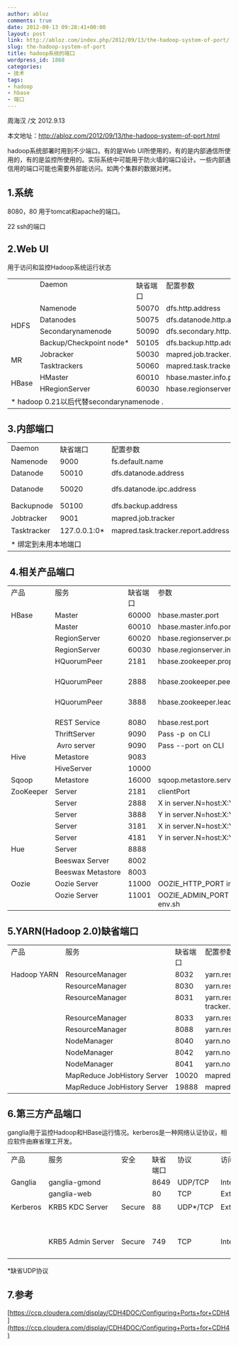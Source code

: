 ```yaml
---
author: abloz
comments: true
date: 2012-09-13 09:28:41+00:00
layout: post
link: http://abloz.com/index.php/2012/09/13/the-hadoop-system-of-port/
slug: the-hadoop-system-of-port
title: hadoop系统的端口
wordpress_id: 1868
categories:
- 技术
tags:
- hadoop
- hbase
- 端口
---
```




周海汉 /文
2012.9.13

本文地址：http://abloz.com/2012/09/13/the-hadoop-system-of-port.html

hadoop系统部署时用到不少端口。有的是Web UI所使用的，有的是内部通信所使用的，有的是监控所使用的。实际系统中可能用于防火墙的端口设计。一些内部通信用的端口可能也需要外部能访问。如两个集群的数据对拷。


## 1.系统


8080，80 用于tomcat和apache的端口。

22 ssh的端口




## 2.Web UI


用于访问和监控Hadoop系统运行状态
<table >
<tbody >
<tr >

<td width="56" valign="top" >
</td>

<td width="163" valign="top" >Daemon
</td>

<td width="116" valign="top" >缺省端口
</td>

<td width="213" valign="top" >配置参数
</td>
</tr>
<tr >

<td width="56" rowspan="4" valign="center" >HDFS
</td>

<td width="163" valign="center" >Namenode
</td>

<td width="116" valign="center" >50070
</td>

<td width="213" valign="center" >dfs.http.address
</td>
</tr>
<tr >

<td width="163" valign="center" >Datanodes
</td>

<td width="116" valign="center" >50075
</td>

<td width="213" valign="center" >dfs.datanode.http.address
</td>
</tr>
<tr >

<td width="163" valign="center" >Secondarynamenode
</td>

<td width="116" valign="center" >50090
</td>

<td width="213" valign="center" >dfs.secondary.http.address
</td>
</tr>
<tr >

<td width="163" valign="center" >Backup/Checkpoint node*
</td>

<td width="116" valign="center" >50105
</td>

<td width="213" valign="center" >dfs.backup.http.address
</td>
</tr>
<tr >

<td width="56" rowspan="2" valign="center" >MR
</td>

<td width="163" valign="center" >Jobracker
</td>

<td width="116" valign="center" >50030
</td>

<td width="213" valign="center" >mapred.job.tracker.http.address
</td>
</tr>
<tr >

<td width="163" valign="center" >Tasktrackers
</td>

<td width="116" valign="center" >50060
</td>

<td width="213" valign="center" >mapred.task.tracker.http.address
</td>
</tr>
<tr >

<td width="56" rowspan="2" valign="center" >HBase
</td>

<td width="163" valign="center" >HMaster
</td>

<td width="116" valign="center" >60010
</td>

<td width="213" valign="center" >hbase.master.info.port
</td>
</tr>
<tr >

<td width="163" valign="center" >HRegionServer
</td>

<td width="116" valign="center" >60030
</td>

<td width="213" valign="center" >hbase.regionserver.info.port
</td>
</tr>
<tr >

<td colspan="4" width="550" valign="center" >* hadoop 0.21以后代替secondarynamenode .
</td>
</tr>
</tbody>
</table>



## 3.内部端口


<table >
<tbody >
<tr >

<td width="64" valign="top" >Daemon
</td>

<td width="60" valign="top" >缺省端口
</td>

<td width="129" valign="top" >配置参数
</td>

<td width="178" valign="top" >协议
</td>

<td width="143" valign="top" >用于
</td>
</tr>
<tr >

<td width="64" valign="center" >Namenode
</td>

<td width="60" valign="center" >9000
</td>

<td width="129" valign="center" >fs.default.name
</td>

<td width="178" valign="center" >IPC: ClientProtocol
</td>

<td width="143" valign="center" >Filesystem metadata operations.
</td>
</tr>
<tr >

<td width="64" valign="center" >Datanode
</td>

<td width="60" valign="center" >50010
</td>

<td width="129" valign="center" >dfs.datanode.address
</td>

<td width="178" valign="center" >Custom Hadoop Xceiver: DataNodeand DFSClient
</td>

<td width="143" valign="center" >DFS data transfer
</td>
</tr>
<tr >

<td width="64" valign="center" >Datanode
</td>

<td width="60" valign="center" >50020
</td>

<td width="129" valign="center" >dfs.datanode.ipc.address
</td>

<td width="178" valign="center" >IPC:InterDatanodeProtocol,ClientDatanodeProtocol
ClientProtocol
</td>

<td width="143" valign="center" >Block metadata operations and recovery
</td>
</tr>
<tr >

<td width="64" valign="center" >Backupnode
</td>

<td width="60" valign="center" >50100
</td>

<td width="129" valign="center" >dfs.backup.address
</td>

<td width="178" valign="center" >同 namenode
</td>

<td width="143" valign="center" >HDFS Metadata Operations
</td>
</tr>
<tr >

<td width="64" valign="center" >Jobtracker
</td>

<td width="60" valign="center" >9001
</td>

<td width="129" valign="center" >mapred.job.tracker
</td>

<td width="178" valign="center" >IPC:JobSubmissionProtocol,InterTrackerProtocol
</td>

<td width="143" valign="center" >Job submission, task tracker heartbeats.
</td>
</tr>
<tr >

<td width="64" valign="center" >Tasktracker
</td>

<td width="60" valign="center" >127.0.0.1:0*
</td>

<td width="129" valign="center" >mapred.task.tracker.report.address
</td>

<td width="178" valign="center" >IPC:TaskUmbilicalProtocol
</td>

<td width="143" valign="center" >和 child job 通信
</td>
</tr>
<tr >

<td colspan="6" width="576" valign="center" >* 绑定到未用本地端口
</td>
</tr>
</tbody>
</table>


##  4.相关产品端口


<table >
<tbody >
<tr >

<td width="67" valign="top" >产品
</td>

<td width="93" valign="top" >服务
</td>

<td width="55" valign="top" >缺省端口
</td>

<td width="128" valign="top" >参数
</td>

<td width="57" valign="top" >范围
</td>

<td width="42" valign="top" >协议
</td>

<td width="92" valign="top" >说明
</td>
</tr>
<tr >

<td width="67" rowspan="10" valign="top" >HBase 
















</td>

<td width="93" valign="top" >Master
</td>

<td width="55" valign="top" >60000
</td>

<td width="128" valign="top" >hbase.master.port
</td>

<td width="57" valign="top" >External
</td>

<td width="42" valign="top" >TCP
</td>

<td width="92" valign="top" >IPC
</td>
</tr>
<tr >

<td width="93" valign="top" >Master
</td>

<td width="55" valign="top" >60010
</td>

<td width="128" valign="top" >hbase.master.info.port
</td>

<td width="57" valign="top" >External
</td>

<td width="42" valign="top" >TCP
</td>

<td width="92" valign="top" >HTTP
</td>
</tr>
<tr >

<td width="93" valign="top" >RegionServer
</td>

<td width="55" valign="top" >60020
</td>

<td width="128" valign="top" >hbase.regionserver.port
</td>

<td width="57" valign="top" >External
</td>

<td width="42" valign="top" >TCP
</td>

<td width="92" valign="top" >IPC
</td>
</tr>
<tr >

<td width="93" valign="top" >RegionServer
</td>

<td width="55" valign="top" >60030
</td>

<td width="128" valign="top" >hbase.regionserver.info.port
</td>

<td width="57" valign="top" >External
</td>

<td width="42" valign="top" >TCP
</td>

<td width="92" valign="top" >HTTP
</td>
</tr>
<tr >

<td width="93" valign="top" >HQuorumPeer
</td>

<td width="55" valign="top" >2181
</td>

<td width="128" valign="top" >hbase.zookeeper.property.clientPort
</td>

<td width="57" valign="top" >
</td>

<td width="42" valign="top" >TCP
</td>

<td width="92" valign="top" >HBase-managed ZK mode
</td>
</tr>
<tr >

<td width="93" valign="top" >HQuorumPeer
</td>

<td width="55" valign="top" >2888
</td>

<td width="128" valign="top" >hbase.zookeeper.peerport
</td>

<td width="57" valign="top" >
</td>

<td width="42" valign="top" >TCP
</td>

<td width="92" valign="top" >HBase-managed ZK mode
</td>
</tr>
<tr >

<td width="93" valign="top" >HQuorumPeer
</td>

<td width="55" valign="top" >3888
</td>

<td width="128" valign="top" >hbase.zookeeper.leaderport
</td>

<td width="57" valign="top" >
</td>

<td width="42" valign="top" >TCP
</td>

<td width="92" valign="top" >HBase-managed ZK mode
</td>
</tr>
<tr >

<td width="93" valign="top" >REST Service
</td>

<td width="55" valign="top" >8080
</td>

<td width="128" valign="top" >hbase.rest.port
</td>

<td width="57" valign="top" >External
</td>

<td width="42" valign="top" >TCP
</td>

<td width="92" valign="top" >
</td>
</tr>
<tr >

<td width="93" valign="top" >ThriftServer
</td>

<td width="55" valign="top" >9090
</td>

<td width="128" valign="top" >Pass -p <port> on CLI
</td>

<td width="57" valign="top" >External
</td>

<td width="42" valign="top" >TCP
</td>

<td width="92" valign="top" >
</td>
</tr>
<tr >

<td width="93" valign="top" > Avro server
</td>

<td width="55" valign="top" >9090
</td>

<td width="128" valign="top" >Pass --port <port> on CLI
</td>

<td width="57" valign="top" >External
</td>

<td width="42" valign="top" >TCP
</td>

<td width="92" valign="top" >
</td>
</tr>
<tr >

<td width="67" rowspan="2" valign="top" >Hive
</td>

<td width="93" valign="top" >Metastore
</td>

<td width="55" valign="top" >9083
</td>

<td width="128" valign="top" >
</td>

<td width="57" valign="top" >External
</td>

<td width="42" valign="top" >TCP
</td>

<td width="92" valign="top" >
</td>
</tr>
<tr >

<td width="93" valign="top" >HiveServer
</td>

<td width="55" valign="top" >10000
</td>

<td width="128" valign="top" >
</td>

<td width="57" valign="top" >External
</td>

<td width="42" valign="top" >TCP
</td>

<td width="92" valign="top" >
</td>
</tr>
<tr >

<td width="67" valign="top" >Sqoop
</td>

<td width="93" valign="top" >Metastore
</td>

<td width="55" valign="top" >16000
</td>

<td width="128" valign="top" >sqoop.metastore.server.port
</td>

<td width="57" valign="top" >External
</td>

<td width="42" valign="top" >TCP
</td>

<td width="92" valign="top" >
</td>
</tr>
<tr >

<td width="67" rowspan="5" valign="top" >ZooKeeper 






</td>

<td width="93" valign="top" >Server
</td>

<td width="55" valign="top" >2181
</td>

<td width="128" valign="top" >clientPort
</td>

<td width="57" valign="top" >External
</td>

<td width="42" valign="top" >TCP
</td>

<td width="92" valign="top" >Client port
</td>
</tr>
<tr >

<td width="93" valign="top" >Server
</td>

<td width="55" valign="top" >2888
</td>

<td width="128" valign="top" >X in server.N=host:X:Y
</td>

<td width="57" valign="top" >Internal
</td>

<td width="42" valign="top" >TCP
</td>

<td width="92" valign="top" >Peer
</td>
</tr>
<tr >

<td width="93" valign="top" >Server
</td>

<td width="55" valign="top" >3888
</td>

<td width="128" valign="top" >Y in server.N=host:X:Y
</td>

<td width="57" valign="top" >Internal
</td>

<td width="42" valign="top" >TCP
</td>

<td width="92" valign="top" >Peer
</td>
</tr>
<tr >

<td width="93" valign="top" >Server
</td>

<td width="55" valign="top" >3181
</td>

<td width="128" valign="top" >X in server.N=host:X:Y
</td>

<td width="57" valign="top" >Internal
</td>

<td width="42" valign="top" >TCP
</td>

<td width="92" valign="top" >Peer
</td>
</tr>
<tr >

<td width="93" valign="top" >Server
</td>

<td width="55" valign="top" >4181
</td>

<td width="128" valign="top" >Y in server.N=host:X:Y
</td>

<td width="57" valign="top" >Internal
</td>

<td width="42" valign="top" >TCP
</td>

<td width="92" valign="top" >Peer
</td>
</tr>
<tr >

<td width="67" rowspan="3" valign="top" >Hue 


</td>

<td width="93" valign="top" >Server
</td>

<td width="55" valign="top" >8888
</td>

<td width="128" valign="top" >
</td>

<td width="57" valign="top" >External
</td>

<td width="42" valign="top" >TCP
</td>

<td width="92" valign="top" >
</td>
</tr>
<tr >

<td width="93" valign="top" >Beeswax Server
</td>

<td width="55" valign="top" >8002
</td>

<td width="128" valign="top" >
</td>

<td width="57" valign="top" >Internal
</td>

<td width="42" valign="top" >
</td>

<td width="92" valign="top" >
</td>
</tr>
<tr >

<td width="93" valign="top" >Beeswax Metastore
</td>

<td width="55" valign="top" >8003
</td>

<td width="128" valign="top" >
</td>

<td width="57" valign="top" >Internal
</td>

<td width="42" valign="top" >
</td>

<td width="92" valign="top" >
</td>
</tr>
<tr >

<td width="67" rowspan="2" valign="top" >Oozie
</td>

<td width="93" valign="top" >Oozie Server
</td>

<td width="55" valign="top" >11000
</td>

<td width="128" valign="top" >OOZIE_HTTP_PORT in oozie-env.sh
</td>

<td width="57" valign="top" >External
</td>

<td width="42" valign="top" >TCP
</td>

<td width="92" valign="top" >HTTP
</td>
</tr>
<tr >

<td width="93" valign="top" >Oozie Server
</td>

<td width="55" valign="top" >11001
</td>

<td width="128" valign="top" >OOZIE_ADMIN_PORT in oozie-env.sh
</td>

<td width="57" valign="top" >localhost
</td>

<td width="42" valign="top" >TCP
</td>

<td width="92" valign="top" >Shutdown port
</td>
</tr>
</tbody>
</table>


## 5.YARN(Hadoop 2.0)缺省端口


<table >
<tbody >
<tr >

<td width="78" valign="top" >产品
</td>

<td width="117" valign="top" >服务
</td>

<td width="67" valign="top" >缺省端口
</td>

<td width="213" valign="top" >配置参数
</td>

<td width="36" valign="top" >协议
</td>
</tr>
<tr >

<td width="78" rowspan="10" valign="top" >Hadoop YARN 
















</td>

<td width="117" valign="top" >ResourceManager
</td>

<td width="67" valign="top" >8032
</td>

<td width="213" valign="top" >yarn.resourcemanager.address
</td>

<td width="36" valign="top" >TCP
</td>
</tr>
<tr >

<td width="117" valign="top" >ResourceManager
</td>

<td width="67" valign="top" >8030
</td>

<td width="213" valign="top" >yarn.resourcemanager.scheduler.address
</td>

<td width="36" valign="top" >TCP
</td>
</tr>
<tr >

<td width="117" valign="top" >ResourceManager
</td>

<td width="67" valign="top" >8031
</td>

<td width="213" valign="top" >yarn.resourcemanager.resource-tracker.address
</td>

<td width="36" valign="top" >TCP
</td>
</tr>
<tr >

<td width="117" valign="top" >ResourceManager
</td>

<td width="67" valign="top" >8033
</td>

<td width="213" valign="top" >yarn.resourcemanager.admin.address
</td>

<td width="36" valign="top" >TCP
</td>
</tr>
<tr >

<td width="117" valign="top" >ResourceManager
</td>

<td width="67" valign="top" >8088
</td>

<td width="213" valign="top" >yarn.resourcemanager.webapp.address
</td>

<td width="36" valign="top" >TCP
</td>
</tr>
<tr >

<td width="117" valign="top" >NodeManager
</td>

<td width="67" valign="top" >8040
</td>

<td width="213" valign="top" >yarn.nodemanager.localizer.address
</td>

<td width="36" valign="top" >TCP
</td>
</tr>
<tr >

<td width="117" valign="top" >NodeManager
</td>

<td width="67" valign="top" >8042
</td>

<td width="213" valign="top" >yarn.nodemanager.webapp.address
</td>

<td width="36" valign="top" >TCP
</td>
</tr>
<tr >

<td width="117" valign="top" >NodeManager
</td>

<td width="67" valign="top" >8041
</td>

<td width="213" valign="top" >yarn.nodemanager.address
</td>

<td width="36" valign="top" >TCP
</td>
</tr>
<tr >

<td width="117" valign="top" >MapReduce JobHistory Server
</td>

<td width="67" valign="top" >10020
</td>

<td width="213" valign="top" >mapreduce.jobhistory.address
</td>

<td width="36" valign="top" >TCP
</td>
</tr>
<tr >

<td width="117" valign="top" >MapReduce JobHistory Server
</td>

<td width="67" valign="top" >19888
</td>

<td width="213" valign="top" >mapreduce.jobhistory.webapp.address
</td>

<td width="36" valign="top" >TCP
</td>
</tr>
</tbody>
</table>



## 6.第三方产品端口


ganglia用于监控Hadoop和HBase运行情况。kerberos是一种网络认证协议，相应软件由麻省理工开发。
<table >
<tbody >
<tr >

<td width="61" valign="top" >产品
</td>

<td width="66" valign="top" >服务
</td>

<td width="56" valign="top" >安全
</td>

<td width="36" valign="top" >缺省端口
</td>

<td width="52" valign="top" >协议
</td>

<td width="68" valign="top" >访问
</td>

<td width="171" valign="top" >配置
</td>
</tr>
<tr >

<td width="61" rowspan="2" valign="top" >Ganglia
</td>

<td width="66" valign="top" >ganglia-gmond
</td>

<td width="56" valign="top" >
</td>

<td width="36" valign="top" >8649
</td>

<td width="52" valign="top" >UDP/TCP
</td>

<td width="68" valign="top" >Internal
</td>

<td width="171" valign="top" >
</td>
</tr>
<tr >

<td width="66" valign="top" >ganglia-web
</td>

<td width="56" valign="top" >
</td>

<td width="36" valign="top" >80
</td>

<td width="52" valign="top" >TCP
</td>

<td width="68" valign="top" >External
</td>

<td width="171" valign="top" >通过 Apache httpd
</td>
</tr>
<tr >

<td width="61" rowspan="2" valign="top" >Kerberos
</td>

<td width="66" valign="top" >KRB5 KDC Server
</td>

<td width="56" valign="top" >Secure
</td>

<td width="36" valign="top" >88
</td>

<td width="52" valign="top" >UDP*/TCP
</td>

<td width="68" valign="top" >External
</td>

<td width="171" valign="top" >[kdcdefaults] 或 [realms]段下的kdc_ports 和 kdc_tcp_ports
</td>
</tr>
<tr >

<td width="66" valign="top" >KRB5 Admin Server
</td>

<td width="56" valign="top" >Secure
</td>

<td width="36" valign="top" >749
</td>

<td width="52" valign="top" >TCP
</td>

<td width="68" valign="top" >Internal
</td>

<td width="171" valign="top" > Kdc.conf 文件：[realms]段kadmind_port
</td>
</tr>
</tbody>
</table>
*缺省UDP协议


## 7.参考


[https://ccp.cloudera.com/display/CDH4DOC/Configuring+Ports+for+CDH4](https://ccp.cloudera.com/display/CDH4DOC/Configuring+Ports+for+CDH4)
